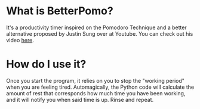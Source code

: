 # What is BetterPomo?
It's a productivity timer inspired on the Pomodoro Technique and a better alternative proposed by Justin Sung over at Youtube.
You can check out his video [here](https://youtu.be/olX0mXl1B9s).
# How do I use it?
Once you start the program, it relies on you to stop the "working period" when you are feeling tired. Automagically, the Python code will calculate the amount of rest that corresponds how much time you have been working, and it will notify you when said time is up. Rinse and repeat.
